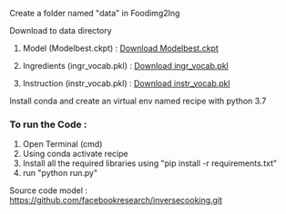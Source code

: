 Create a folder named "data" in Foodimg2Ing 

Download to data  directory
1. Model (Modelbest.ckpt) : [Download Modelbest.ckpt](https://dl.fbaipublicfiles.com/inversecooking/modelbest.ckpt)

2. Ingredients (ingr_vocab.pkl) : [Download ingr_vocab.pkl](https://dl.fbaipublicfiles.com/inversecooking/ingr_vocab.pkl)

3. Instruction (instr_vocab.pkl) : [Download instr_vocab.pkl](https://dl.fbaipublicfiles.com/inversecooking/instr_vocab.pkl)

Install conda and create an virtual env named recipe with python 3.7

### To run the Code :
1. Open Terminal (cmd)
2. Using conda activate recipe
3. Install all the required libraries using "pip install -r requirements.txt"
4. run "python run.py"


Source code model : https://github.com/facebookresearch/inversecooking.git

